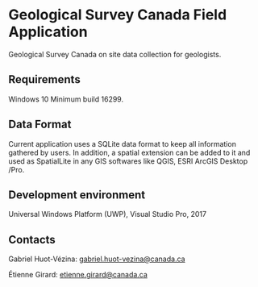 # Geological Survey Canada Field Application

Geological Survey Canada on site data collection for geologists. 

## Requirements

Windows 10 Minimum build 16299. 

## Data Format

Current application uses a SQLite data format to keep all information gathered by users. In addition, a spatial extension can be added to it and used as SpatialLite in any GIS softwares like QGIS, ESRI ArcGIS Desktop /Pro.

## Development environment
Universal Windows Platform (UWP), Visual Studio Pro, 2017

## Contacts
Gabriel Huot-Vézina: gabriel.huot-vezina@canada.ca

Étienne Girard: etienne.girard@canada.ca


